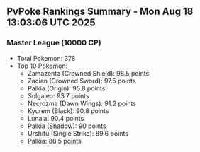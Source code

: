 ## PvPoke Rankings Summary - Mon Aug 18 13:03:06 UTC 2025

### Master League (10000 CP)
- Total Pokemon: 378
- Top 10 Pokemon:
  - Zamazenta (Crowned Shield): 98.5 points
  - Zacian (Crowned Sword): 97.5 points
  - Palkia (Origin): 95.8 points
  - Solgaleo: 93.7 points
  - Necrozma (Dawn Wings): 91.2 points
  - Kyurem (Black): 90.8 points
  - Lunala: 90.4 points
  - Palkia (Shadow): 90 points
  - Urshifu (Single Strike): 89.6 points
  - Palkia: 88.5 points

